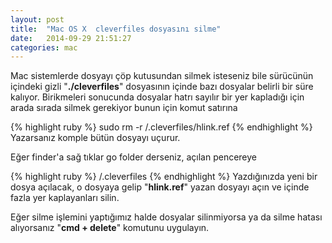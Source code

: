 ```yaml
---
layout: post
title:  "Mac OS X  cleverfiles dosyasını silme"
date:   2014-09-29 21:51:27
categories: mac
---
```

Mac sistemlerde dosyayı çöp kutusundan silmek isteseniz bile sürücünün içindeki gizli "<b>./cleverfiles</b>" dosyasının içinde bazı dosyalar belirli bir süre kalıyor. Birikmeleri sonucunda dosyalar hatrı sayılır bir yer kapladığı için arada sırada silmek gerekiyor bunun için komut satırına


{% highlight ruby %}
sudo rm -r /.cleverfiles/hlink.ref
{% endhighlight %}
Yazarsanız komple bütün dosyayı uçurur.

Eğer finder'a sağ tıklar go folder derseniz, açılan pencereye

{% highlight ruby %}
/.cleverfiles
{% endhighlight %}
Yazdığınızda yeni bir dosya açılacak, o dosyaya gelip "<b>hlink.ref</b>" yazan dosyayı açın ve içinde fazla yer kaplayanları silin.

Eğer silme işlemini yaptığımız halde dosyalar silinmiyorsa ya da silme hatası alıyorsanız "<b>cmd + delete</b>" komutunu uygulayın.